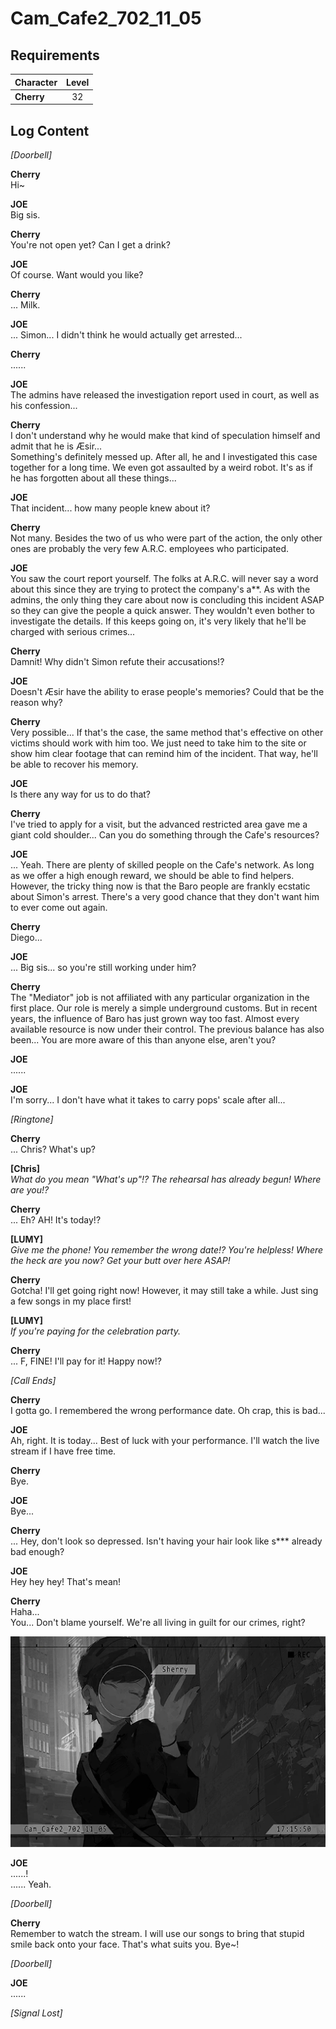 # Cam_Cafe2_702_11_05
## Requirements
|Character |Level|
|----------|:---:|
|**Cherry**| 32  |

## Log Content
*\[Doorbell\]*

**Cherry**<br>
Hi\~

**JOE**<br>
Big sis.

**Cherry**<br>
You're not open yet? Can I get a drink?

**JOE**<br>
Of course. Want would you like?

**Cherry**<br>
... Milk.

**JOE**<br>
... Simon... I didn't think he would actually get arrested...

**Cherry**<br>
......

**JOE**<br>
The admins have released the investigation report used in court, as well as his confession...

**Cherry**<br>
I don't understand why he would make that kind of speculation himself and admit that he is Æsir...<br>
Something's definitely messed up. After all, he and I investigated this case together for a long time. We even got assaulted by a weird robot. It's as if he has forgotten about all these things...

**JOE**<br>
That incident... how many people knew about it?

**Cherry**<br>
Not many. Besides the two of us who were part of the action, the only other ones are probably the very few A.R.C. employees who participated.

**JOE**<br>
You saw the court report yourself. The folks at A.R.C. will never say a word about this since they are trying to protect the company's a\*\*. As with the admins, the only thing they care about now is concluding this incident ASAP so they can give the people a quick answer. They wouldn't even bother to investigate the details. If this keeps going on, it's very likely that he'll be charged with serious crimes...

**Cherry**<br>
Damnit! Why didn't Simon refute their accusations!?

**JOE**<br>
Doesn't Æsir have the ability to erase people's memories? Could that be the reason why?

**Cherry**<br>
Very possible... If that's the case, the same method that's effective on other victims should work with him too. We just need to take him to the site or show him clear footage that can remind him of the incident. That way, he'll be able to recover his memory.

**JOE**<br>
Is there any way for us to do that?

**Cherry**<br>
I've tried to apply for a visit, but the advanced restricted area gave me a giant cold shoulder... Can you do something through the Cafe's resources?

**JOE**<br>
... Yeah. There are plenty of skilled people on the Cafe's network. As long as we offer a high enough reward, we should be able to find helpers. However, the tricky thing now is that the Baro people are frankly ecstatic about Simon's arrest. There's a very good chance that they don't want him to ever come out again.

**Cherry**<br>
Diego...

**JOE**<br>
... Big sis... so you're still working under him?

**Cherry**<br>
The "Mediator" job is not affiliated with any particular organization in the first place. Our role is merely a simple underground customs. But in recent years, the influence of Baro has just grown way too fast. Almost every available resource is now under their control. The previous balance has also been... You are more aware of this than anyone else, aren't you?

**JOE**<br>
......

**JOE**<br>
I'm sorry... I don't have what it takes to carry pops' scale after all...

*\[Ringtone\]*

**Cherry**<br>
... Chris? What's up?

**[Chris]**<br>
*What do you mean "What's up"!? The rehearsal has already begun! Where are you!?*

**Cherry**<br>
... Eh? AH! It's today!?

**[LUMY]**<br>
*Give me the phone! You remember the wrong date!? You're helpless! Where the heck are you now? Get your butt over here ASAP!*

**Cherry**<br>
Gotcha! I'll get going right now! However, it may still take a while. Just sing a few songs in my place first!

**[LUMY]**<br>
*If you're paying for the celebration party.*

**Cherry**<br>
... F, FINE! I'll pay for it! Happy now!?

*\[Call Ends\]*

**Cherry**<br>
I gotta go. I remembered the wrong performance date. Oh crap, this is bad...

**JOE**<br>
Ah, right. It is today... Best of luck with your performance. I'll watch the live stream if I have free time.

**Cherry**<br>
Bye.

**JOE**<br>
Bye...

**Cherry**<br>
... Hey, don't look so depressed. Isn't having your hair look like s\*\*\* already bad enough?

**JOE**<br>
Hey hey hey! That's mean!

**Cherry**<br>
Haha...<br>
You... Don't blame yourself. We're all living in guilt for our crimes, right?

![chos4101.png](./attachments/chos4101.png)

**JOE**<br>
......!<br>
...... Yeah.

*\[Doorbell\]*

**Cherry**<br>
Remember to watch the stream. I will use our songs to bring that stupid smile back onto your face. That's what suits you. Bye\~!

*\[Doorbell\]*

**JOE**<br>
......

*[Signal Lost]*
